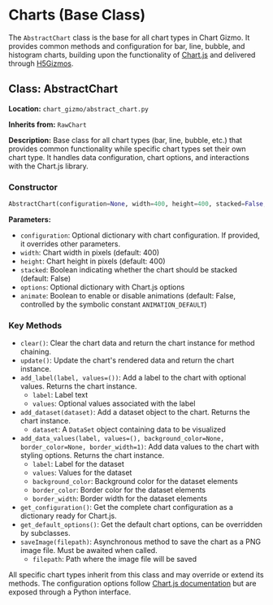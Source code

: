 # Charts (Base Class)

The `AbstractChart` class is the base for all chart types in Chart Gizmo. It provides common methods and configuration for bar, line, bubble, and histogram charts, building upon the functionality of [Chart.js](https://www.chartjs.org/docs/latest/) and delivered through [H5Gizmos](https://github.com/AaronWatters/H5Gizmos).

## Class: AbstractChart

**Location:** `chart_gizmo/abstract_chart.py`

**Inherits from:** `RawChart`

**Description:**
Base class for all chart types (bar, line, bubble, etc.) that provides common functionality while specific chart types set their own chart type. It handles data configuration, chart options, and interactions with the Chart.js library.

### Constructor

```python
AbstractChart(configuration=None, width=400, height=400, stacked=False, options=None)
```

**Parameters:**

- `configuration`: Optional dictionary with chart configuration. If provided, it overrides other parameters.
- `width`: Chart width in pixels (default: 400)
- `height`: Chart height in pixels (default: 400)
- `stacked`: Boolean indicating whether the chart should be stacked (default: False)
- `options`: Optional dictionary with Chart.js options
- `animate`: Boolean to enable or disable animations (default: False, controlled by the symbolic constant `ANIMATION_DEFAULT`)

### Key Methods

- `clear()`: Clear the chart data and return the chart instance for method chaining.
- `update()`: Update the chart's rendered data and return the chart instance.
- `add_label(label, values=())`: Add a label to the chart with optional values. Returns the chart instance.
  - `label`: Label text
  - `values`: Optional values associated with the label
- `add_dataset(dataset)`: Add a dataset object to the chart. Returns the chart instance.
  - `dataset`: A `DataSet` object containing data to be visualized
- `add_data_values(label, values=(), background_color=None, border_color=None, border_width=1)`: Add data values to the chart with styling options. Returns the chart instance.
  - `label`: Label for the dataset
  - `values`: Values for the dataset
  - `background_color`: Background color for the dataset elements
  - `border_color`: Border color for the dataset elements
  - `border_width`: Border width for the dataset elements
- `get_configuration()`: Get the complete chart configuration as a dictionary ready for Chart.js.
- `get_default_options()`: Get the default chart options, can be overridden by subclasses.
- `saveImage(filepath)`: Asynchronous method to save the chart as a PNG image file. Must be awaited when called.
  - `filepath`: Path where the image file will be saved

All specific chart types inherit from this class and may override or extend its methods. The configuration options follow [Chart.js documentation](https://www.chartjs.org/docs/latest/configuration/) but are exposed through a Python interface.
